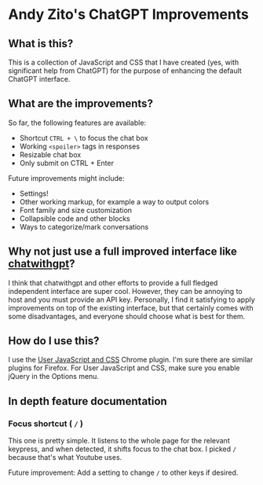 # Andy Zito's ChatGPT Improvements

## What is this?

This is a collection of JavaScript and CSS that I have created (yes, with significant help from ChatGPT) for the purpose of enhancing the default ChatGPT interface.

## What are the improvements?

So far, the following features are available:

- Shortcut `CTRL + \` to focus the chat box
- Working `<spoiler>` tags in responses
- Resizable chat box
- Only submit on CTRL + Enter

Future improvements might include:

- Settings!
- Other working markup, for example a way to output colors
- Font family and size customization
- Collapsible code and other blocks
- Ways to categorize/mark conversations

## Why not just use a full improved interface like [chatwithgpt](https://github.com/cogentapps/chat-with-gpt)?

I think that chatwithgpt and other efforts to provide a full fledged independent interface are super cool. However, they can be annoying to host and you must provide an API key. Personally, I find it satisfying to apply improvements on top of the existing interface, but that certainly comes with some disadvantages, and everyone should choose what is best for them.

## How do I use this?

I use the [User JavaScript and CSS](https://chrome.google.com/webstore/detail/user-javascript-and-css/nbhcbdghjpllgmfilhnhkllmkecfmpld) Chrome plugin. I'm sure there are similar plugins for Firefox. For User JavaScript and CSS, make sure you enable jQuery in the Options menu.

## In depth feature documentation

### Focus shortcut ( `/` )

This one is pretty simple. It listens to the whole page for the relevant keypress, and when detected, it shifts focus to the chat box. I picked `/` because that's what Youtube uses.

Future improvement: Add a setting to change `/` to other keys if desired.
